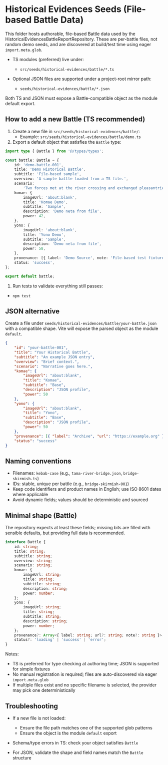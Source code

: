 # Historical Evidences Seeds (File-based Battle Data)

This folder hosts authorable, file-based Battle data used by the
HistoricalEvidencesBattleReportRepository. These are per-battle files, not
random demo seeds, and are discovered at build/test time using eager
`import.meta.glob`.

- TS modules (preferred) live under:
    - `src/seeds/historical-evidences/battle/*.ts`

- Optional JSON files are supported under a project-root mirror path:
    - `seeds/historical-evidences/battle/*.json`

Both TS and JSON must expose a Battle-compatible object as the module default export.

## How to add a new Battle (TS recommended)

1. Create a new file in `src/seeds/historical-evidences/battle/`:
    - Example: `src/seeds/historical-evidences/battle/demo.ts`
1. Export a default object that satisfies the `Battle` type:

```ts
import type { Battle } from '@/types/types';

const battle: Battle = {
    id: 'demo-battle-001',
    title: 'Demo Historical Battle',
    subtitle: 'File-based sample',
    overview: 'A sample battle loaded from a TS file.',
    scenario:
        'Two forces met at the river crossing and exchanged pleasantries.',
    komae: {
        imageUrl: 'about:blank',
        title: 'Komae Demo',
        subtitle: 'Sample',
        description: 'Demo neta from file',
        power: 42,
    },
    yono: {
        imageUrl: 'about:blank',
        title: 'Yono Demo',
        subtitle: 'Sample',
        description: 'Demo neta from file',
        power: 58,
    },
    provenance: [{ label: 'Demo Source', note: 'File-based test fixture' }],
    status: 'success',
};

export default battle;
```

1. Run tests to validate everything still passes:

- `npm test`

## JSON alternative

Create a file under `seeds/historical-evidences/battle/your-battle.json` with a
compatible shape. Vite will expose the parsed object as the module `default`.

```json
{
    "id": "your-battle-001",
    "title": "Your Historical Battle",
    "subtitle": "An example JSON entry",
    "overview": "Brief context.",
    "scenario": "Narrative goes here.",
    "komae": {
        "imageUrl": "about:blank",
        "title": "Komae",
        "subtitle": "Base",
        "description": "JSON profile",
        "power": 50
    },
    "yono": {
        "imageUrl": "about:blank",
        "title": "Yono",
        "subtitle": "Base",
        "description": "JSON profile",
        "power": 50
    },
    "provenance": [{ "label": "Archive", "url": "https://example.org" }],
    "status": "success"
}
```

## Naming conventions

- Filenames: `kebab-case` (e.g., `tama-river-bridge.json`, `bridge-skirmish.ts`)
- IDs: stable, unique per battle (e.g., `bridge-skirmish-001`)
- Keep code identifiers and product names in English; use ISO 8601 dates where applicable
- Avoid dynamic fields; values should be deterministic and sourced

## Minimal shape (Battle)

The repository expects at least these fields; missing bits are filled with
sensible defaults, but providing full data is recommended.

```ts
interface Battle {
    id: string;
    title: string;
    subtitle: string;
    overview: string;
    scenario: string;
    komae: {
        imageUrl: string;
        title: string;
        subtitle: string;
        description: string;
        power: number;
    };
    yono: {
        imageUrl: string;
        title: string;
        subtitle: string;
        description: string;
        power: number;
    };
    provenance?: Array<{ label: string; url?: string; note?: string }>;
    status?: 'loading' | 'success' | 'error';
}
```

Notes:

- TS is preferred for type checking at authoring time; JSON is supported for simple fixtures
- No manual registration is required; files are auto-discovered via eager `import.meta.glob`
- If multiple files exist and no specific filename is selected, the provider may pick one deterministically

## Troubleshooting

- If a new file is not loaded:
    - Ensure the file path matches one of the supported glob patterns
    - Ensure the object is the module `default` export

- Schema/type errors in TS: check your object satisfies `Battle`
- For JSON, validate the shape and field names match the `Battle` structure
